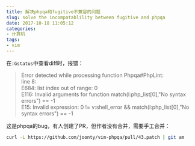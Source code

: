 ```yaml
---
title: 解决phpqa和fugitive不兼容的问题
slug: solve the incompatablility between fugitive and phpqa
date: 2017-10-18 11:05:12
categories:
- 计算机
tags:
- vim
---
```

在`:Gstatus`中查看diff时，报错：

> Error detected while processing function Phpqa#PhpLint:                                                                                                                                       
line    8:                                                                                                                                                                                    
E684: list index out of range: 0                                                                                                                                                              
E116: Invalid arguments for function match(l:php_list[0],"No syntax errors") == -1                                                                                                            
E15: Invalid expression: 0 != v:shell_error && match(l:php_list[0],"No syntax errors") == -1

这是phpqa的bug，有人创建了PR，但作者没有合并，需要手工合并：

```bash
curl -L https://github.com/joonty/vim-phpqa/pull/43.patch | git am
```

